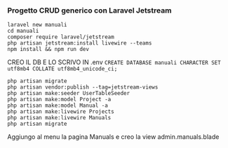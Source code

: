 ### Progetto CRUD generico con Laravel Jetstream
```
laravel new manuali
cd manuali
composer require laravel/jetstream
php artisan jetstream:install livewire --teams
npm install && npm run dev
```
CREO IL DB E LO SCRIVO IN .env
```CREATE DATABASE manuali CHARACTER SET utf8mb4 COLLATE utf8mb4_unicode_ci;```
```
php artisan migrate
php artisan vendor:publish --tag=jetstream-views
php artisan make:seeder UserTableSeeder
php artisan make:model Project -a
php artisan make:model Manual -a
php artisan make:livewire Projects 
php artisan make:livewire Manuals
php artisan migrate
```
Aggiungo al menu la pagina Manuals e creo la view admin.manuals.blade
